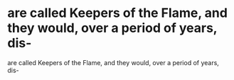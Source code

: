 # are called Keepers of the Flame, and they would, over a period of years, dis-

are called Keepers of the Flame, and they would, over a period of years, dis-